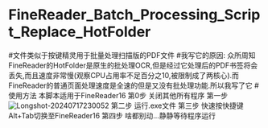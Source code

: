 # FineReader_Batch_Processing_Script_Replace_HotFolder
#文件类似于按键精灵用于批量处理扫描版的PDF文件
#我写它的原因:
  众所周知FineReader的HotFolder是原生的批处理OCR,但是经过它处理后的PDF书签将会丢失,而且速度非常慢(观察CPU占用率不足百分之10,被限制成了两核心).而FineReader的普通页面处理速度是全速的但是又没有批处理功能.所以我写了它
#使用方法
  本脚本适用于FineReader16
  第0步
  关闭其他所有程序
  第一步
 ![Longshot-20240717230052](https://github.com/user-attachments/assets/d8382742-3122-47a7-a76c-db3f231d5fbe)
  第二步
  运行.exe文件
  第三步
  快速按快捷键Alt+Tab切换至FineReader16
  第四步
  啥都别动...静静等待程序运行
